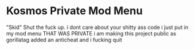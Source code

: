 # Kosmos Private Mod Menu
"Skid" Shut the fuck up.
i dont care about your shitty ass code i just put in my mod menu THAT WAS PRIVATE
i am making this project public as gorillatag added an anticheat and i fucking quit
